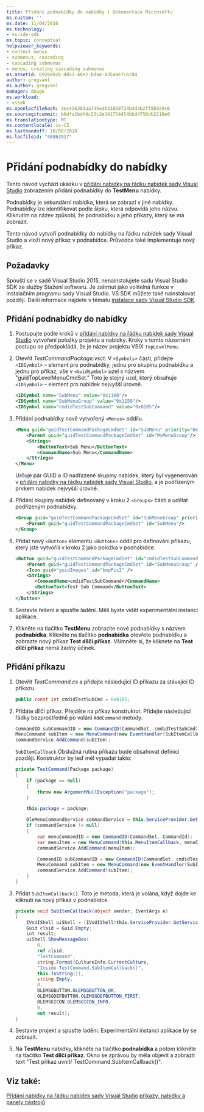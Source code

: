 ```yaml
---
title: Přidání podnabídky do nabídky | Dokumentace Microsoftu
ms.custom: ''
ms.date: 11/04/2016
ms.technology:
- vs-ide-sdk
ms.topic: conceptual
helpviewer_keywords:
- context menus
- submenus, cascading
- cascading submenus
- menus, creating cascading submenus
ms.assetid: 692600cb-d052-40e2-bdae-4354ae7c6c84
author: gregvanl
ms.author: gregvanl
manager: douge
ms.workload:
- vssdk
ms.openlocfilehash: 3ec436383aa745ed033858724b4d4b2ff8b929c6
ms.sourcegitcommit: b6dfa1bdf4c23c2e341754454bbd4758db2218e0
ms.translationtype: MT
ms.contentlocale: cs-CZ
ms.lasthandoff: 10/08/2018
ms.locfileid: "48863917"
---
```

# <a name="add-a-submenu-to-a-menu"></a>Přidání podnabídky do nabídky
Tento návod vychází ukázku v [přidání nabídky na řádku nabídek sady Visual Studio](../extensibility/adding-a-menu-to-the-visual-studio-menu-bar.md) zobrazením přidání podnabídky do **TestMenu** nabídky.

 Podnabídky je sekundární nabídka, která se zobrazí v jiné nabídky. Podnabídky lze identifikovat podle šipku, která odpovídá jeho názvu. Kliknutím na název způsobí, že podnabídku a jeho příkazy, který se má zobrazit.

 Tento návod vytvoří podnabídky do nabídky na řádku nabídek sady Visual Studio a vloží nový příkaz v podnabídce. Průvodce také implementuje nový příkaz.

## <a name="prerequisites"></a>Požadavky
 Spouští se v sadě Visual Studio 2015, nenainstalujete sadu Visual Studio SDK ze služby Stažení softwaru. Je zahrnut jako volitelná funkce v instalačním programu sady Visual Studio. VS SDK můžete také nainstalovat později. Další informace najdete v tématu [instalace sady Visual Studio SDK](../extensibility/installing-the-visual-studio-sdk.md).

## <a name="add-a-submenu-to-a-menu"></a>Přidání podnabídky do nabídky

1.  Postupujte podle kroků v [přidání nabídky na řádku nabídek sady Visual Studio](../extensibility/adding-a-menu-to-the-visual-studio-menu-bar.md) vytvoření položky projektu a nabídky. Kroky v tomto názorném postupu se předpokládá, že je název projektu VSIX `TopLevelMenu`.

2.  Otevřít *TestCommandPackage.vsct*. V `<Symbols>` části, přidejte `<IDSymbol>` – element pro podnabídky, jednu pro skupinu podnabídku a jednu pro příkaz, vše v `<GuidSymbol>` uzel s názvem "guidTopLevelMenuCmdSet." Toto je stejný uzel, který obsahuje `<IDSymbol>` – element pro nabídek nejvyšší úrovně.

    ```xml
    <IDSymbol name="SubMenu" value="0x1100"/>
    <IDSymbol name="SubMenuGroup" value="0x1150"/>
    <IDSymbol name="cmdidTestSubCommand" value="0x0105"/>
    ```

3.  Přidání podnabídky nově vytvořený `<Menus>` oddílu.

    ```xml
    <Menu guid="guidTestCommandPackageCmdSet" id="SubMenu" priority="0x0100" type="Menu">
        <Parent guid="guidTestCommandPackageCmdSet" id="MyMenuGroup"/>
        <Strings>
            <ButtonText>Sub Menu</ButtonText>
            <CommandName>Sub Menu</CommandName>
        </Strings>
    </Menu>
    ```

     Určuje pár GUID a ID nadřazené skupiny nabídek, který byl vygenerován v [přidání nabídky na řádku nabídek sady Visual Studio](../extensibility/adding-a-menu-to-the-visual-studio-menu-bar.md), a je podřízeným prvkem nabídek nejvyšší úrovně.

4.  Přidání skupiny nabídek definovaný v kroku 2 `<Groups>` části a udělat podřízeným podnabídky.

    ```xml
    <Group guid="guidTestCommandPackageCmdSet" id="SubMenuGroup" priority="0x0000">
        <Parent guid="guidTestCommandPackageCmdSet" id="SubMenu"/>
    </Group>
    ```

5.  Přidat nový `<Button>` elementu `<Buttons>` oddíl pro definování příkazu, který jste vytvořili v kroku 2 jako položka v podnabídce.

    ```xml
    <Button guid="guidTestCommandPackageCmdSet" id="cmdidTestSubCommand" priority="0x0000" type="Button">
        <Parent guid="guidTestCommandPackageCmdSet" id="SubMenuGroup" />
        <Icon guid="guidImages" id="bmpPic2" />
        <Strings>
           <CommandName>cmdidTestSubCommand</CommandName>
           <ButtonText>Test Sub Command</ButtonText>
        </Strings>
    </Button>
    ```

6.  Sestavte řešení a spusťte ladění. Měli byste vidět experimentální instanci aplikace.

7.  Klikněte na tlačítko **TestMenu** zobrazíte nové podnabídky s názvem **podnabídka**. Klikněte na tlačítko **podnabídka** otevřete podnabídku a zobrazte nový příkaz **Test dílčí příkaz**. Všimněte si, že kliknete na **Test dílčí příkaz** nemá žádný účinek.

## <a name="add-a-command"></a>Přidání příkazu

1.  Otevřít *TestCommand.cs* a přidejte následující ID příkazu za stávající ID příkazu.

    ```csharp
    public const int cmdidTestSubCmd = 0x0105;
    ```

2.  Přidáte dílčí příkaz. Přejděte na příkaz konstruktor. Přidejte následující řádky bezprostředně po volání `AddCommand` metody.

    ```csharp
    CommandID subCommandID = new CommandID(CommandSet, cmdidTestSubCmd);
    MenuCommand subItem = new MenuCommand(new EventHandler(SubItemCallback), subCommandID);
    commandService.AddCommand(subItem);
    ```

    `SubItemCallback` Obslužná rutina příkazu bude obsahovat definici později. Konstruktor by teď měl vypadat takto:

    ```csharp
    private TestCommand(Package package)
    {
        if (package == null)
        {
            throw new ArgumentNullException("package");
        }

        this.package = package;

        OleMenuCommandService commandService = this.ServiceProvider.GetService(typeof(IMenuCommandService)) as OleMenuCommandService;
        if (commandService != null)
        {
            var menuCommandID = new CommandID(CommandSet, CommandId);
            var menuItem = new MenuCommand(this.MenuItemCallback, menuCommandID);
            commandService.AddCommand(menuItem);

            CommandID subCommandID = new CommandID(CommandSet, cmdidTestSubCmd);
            MenuCommand subItem = new MenuCommand(new EventHandler(SubItemCallback), subCommandID);
            commandService.AddCommand(subItem);
        }
    }
    ```

3.  Přidat `SubItemCallback()`. Toto je metoda, která je volána, když dojde ke kliknutí na nový příkaz v podnabídce.

    ```csharp
    private void SubItemCallback(object sender, EventArgs e)
    {
        IVsUIShell uiShell = (IVsUIShell)this.ServiceProvider.GetService(typeof(SVsUIShell));
        Guid clsid = Guid.Empty;
        int result;
        uiShell.ShowMessageBox(
            0,
            ref clsid,
            "TestCommand",
            string.Format(CultureInfo.CurrentCulture,
            "Inside TestCommand.SubItemCallback()",
            this.ToString()),
            string.Empty,
            0,
            OLEMSGBUTTON.OLEMSGBUTTON_OK,
            OLEMSGDEFBUTTON.OLEMSGDEFBUTTON_FIRST,
            OLEMSGICON.OLEMSGICON_INFO,
            0,
            out result);
    }
    ```

4.  Sestavte projekt a spusťte ladění. Experimentální instanci aplikace by se zobrazit.

5.  Na **TestMenu** nabídky, klikněte na tlačítko **podnabídka** a potom klikněte na tlačítko **Test dílčí příkaz**. Okno se zprávou by měla objevit a zobrazit text "Test příkaz uvnitř TestCommand.SubItemCallback()".

## <a name="see-also"></a>Viz také:
 [Přidání nabídky na řádku nabídek sady Visual Studio](../extensibility/adding-a-menu-to-the-visual-studio-menu-bar.md) [příkazy, nabídky a panely nástrojů](../extensibility/internals/commands-menus-and-toolbars.md)
